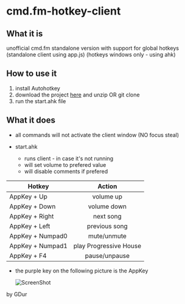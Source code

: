 cmd.fm-hotkey-client
====================

## What it is
unofficial cmd.fm standalone version with support for global hotkeys (standalone client using app.js) (hotkeys windows only - using ahk)

## How to use it
1. install Autohotkey
1. download the project [here](https://github.com/GDur/cmd.fm-hotkey-client/archive/master.zip) and unzip OR git clone
1. run the start.ahk file

## What it does
- all commands will not activate the client window (NO focus steal)

- start.ahk
	- runs client - in case it's not running
	- will set volume to prefered value
	- will disable comments if prefered

| Hotkey        | Action          
| ------------- |:-------------:
AppKey + Up | volume up
AppKey + Down | volume down
AppKey + Right | next song
AppKey + Left | previous song
AppKey + Numpad0 | mute/unmute
AppKey + Numpad1 | play Progressive House
AppKey + F4 | pause/unpause

- the purple key on the following picture is the AppKey

	![ScreenShot](http://upload.wikimedia.org/wikipedia/commons/3/3a/Qwerty.svg)

by GDur
